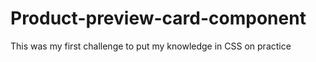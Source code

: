 # Product-preview-card-component
This was my first challenge to put my knowledge in CSS on practice
